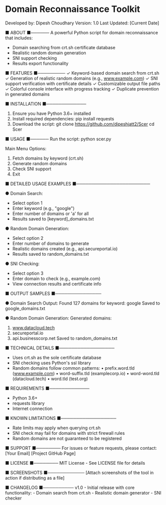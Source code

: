 Domain Reconnaissance Toolkit
============================

Developed by: Dipesh Choudhary
Version: 1.0
Last Updated: [Current Date]

■ ABOUT
■──────
A powerful Python script for domain reconnaissance that includes:
- Domain searching from crt.sh certificate database
- Realistic random domain generation
- SNI support checking
- Results export functionality

■ FEATURES
■─────────
✓ Keyword-based domain search from crt.sh
✓ Generation of realistic random domains (e.g., www.example.com)
✓ SNI support verification with certificate details
✓ Customizable output file paths
✓ Colorful console interface with progress tracking
✓ Duplicate prevention in generated domains

■ INSTALLATION
■─────────────
1. Ensure you have Python 3.6+ installed
2. Install required dependencies:
   pip install requests
3. Download the script:
   git clone https://github.com/dipeshjatt2/Scer
   cd Scer

■ USAGE
■──────
Run the script:
python scer.py

Main Menu Options:
1. Fetch domains by keyword (crt.sh)
2. Generate random domains
3. Check SNI support
4. Exit

■ DETAILED USAGE EXAMPLES
■────────────────────────

● Domain Search:
  - Select option 1
  - Enter keyword (e.g., "google")
  - Enter number of domains or 'a' for all
  - Results saved to [keyword]_domains.txt

● Random Domain Generation:
  - Select option 2
  - Enter number of domains to generate
  - Realistic domains created (e.g., api.secureportal.io)
  - Results saved to random_domains.txt

● SNI Checking:
  - Select option 3
  - Enter domain to check (e.g., example.com)
  - View connection results and certificate info

■ OUTPUT SAMPLES
■───────────────

● Domain Search Output:
  Found 127 domains for keyword: google
  Saved to google_domains.txt

● Random Domain Generation:
  Generated domains:
  1. www.datacloud.tech
  2. secureportal.io
  3. api.businesscorp.net
  Saved to random_domains.txt

■ TECHNICAL DETAILS
■──────────────────
- Uses crt.sh as the sole certificate database
- SNI checking uses Python's ssl library
- Random domains follow common patterns:
  • prefix.word.tld (www.example.com)
  • word-suffix.tld (examplecorp.io)
  • word-word.tld (datacloud.tech)
  • word.tld (test.org)

■ REQUIREMENTS
■─────────────
- Python 3.6+
- requests library
- Internet connection

■ KNOWN LIMITATIONS
■──────────────────
- Rate limits may apply when querying crt.sh
- SNI check may fail for domains with strict firewall rules
- Random domains are not guaranteed to be registered

■ SUPPORT
■────────
For issues or feature requests, please contact:
[Your Email]
[Project GitHub Page]

■ LICENSE
■────────
MIT License - See LICENSE file for details

■ SCREENSHOTS
■────────────
[Attach screenshots of the tool in action if distributing as a file]

■ CHANGELOG
■──────────
v1.0 - Initial release with core functionality:
       - Domain search from crt.sh
       - Realistic domain generator
       - SNI checker
